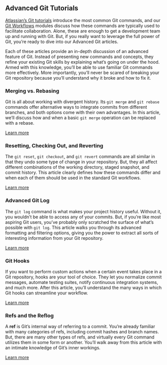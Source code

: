 ## Advanced Git Tutorials

[Atlassian’s Git tutorials](https://www.atlassian.com/git/tutorials) introduce the most common Git commands, and our [Git Workflows](https://www.atlassian.com/git/tutorials/comparing-workflows) modules discuss how these commands are typically used to facilitate collaboration. Alone, these are enough to get a development team up and running with Git. But, if you really want to leverage the full power of Git, you’re ready to dive into our Advanced Git articles.

Each of these articles provide an in-depth discussion of an advanced feature of Git. Instead of presenting new commands and concepts, they refine your existing Git skills by explaining what’s going on under the hood. Armed with this knowledge, you’ll be able to use familiar Git commands more effectively. More importantly, you’ll never be scared of breaking your Git repository because you’ll understand why it broke and how to fix it.

### Merging vs. Rebasing

Git is all about working with divergent history. Its `git merge` and `git rebase` commands offer alternative ways to integrate commits from different branches, and both options come with their own advantages. In this article, we’ll discuss how and when a basic `git merge` operation can be replaced with a rebase.

[Learn more](https://www.atlassian.com/git/tutorials/merging-vs-rebasing)

### Resetting, Checking Out, and Reverting

The `git reset`, `git checkout`, and `git revert` commands are all similar in that they undo some type of change in your repository. But, they all affect different combinations of the working directory, staged snapshot, and commit history. This article clearly defines how these commands differ and when each of them should be used in the standard Git workflows.

[Learn more](https://www.atlassian.com/git/tutorials/resetting-checking-out-and-reverting)

### Advanced Git Log

The `git log` command is what makes your project history useful. Without it, you wouldn’t be able to access any of your commits. But, if you’re like most aspiring Git users, you’ve probably only scratched the surface of what’s possible with `git log`. This article walks you through its advanced formatting and filtering options, giving you the power to extract all sorts of interesting information from your Git repository.

[Learn more](https://www.atlassian.com/git/tutorials/git-log)

### Git Hooks

If you want to perform custom actions when a certain event takes place in a Git repository, hooks are your tool of choice. They let you normalize commit messages, automate testing suites, notify continuous integration systems, and much more. After this article, you’ll understand the many ways in which Git hooks can streamline your workflow.

[Learn more](https://www.atlassian.com/git/tutorials/git-hooks)

### Refs and the Reflog

A **ref** is Git’s internal way of referring to a commit. You’re already familiar with many categories of refs, including commit hashes and branch names. But, there are many other types of refs, and virtually every Git command utilizes them in some form or another. You’ll walk away from this article with an intimate knowledge of Git’s inner workings.

[Learn more](https://www.atlassian.com/git/tutorials/refs-and-the-reflog)
